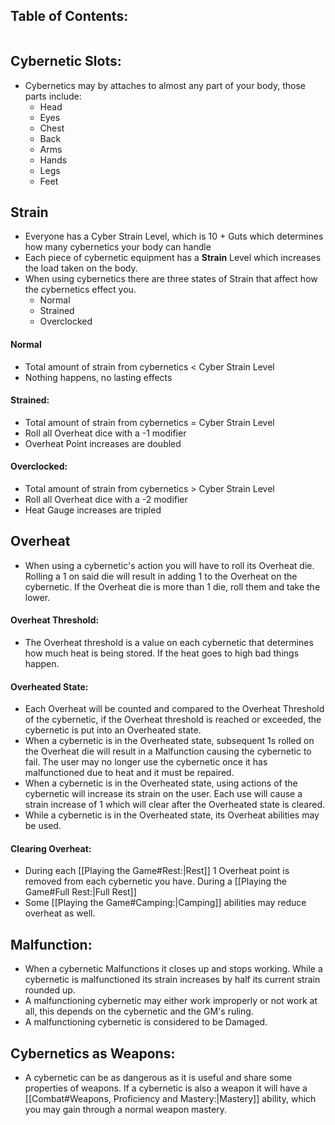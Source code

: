 ## Table of Contents:
```table-of-contents
```
## Cybernetic Slots:
- Cybernetics may by attaches to almost any part of your body, those parts include:
	- Head
	- Eyes
	- Chest
	- Back
	- Arms
	- Hands
	- Legs
	- Feet
## Strain
- Everyone has a Cyber Strain Level, which is 10 + Guts which determines how many cybernetics your body can handle
- Each piece of cybernetic equipment has a **Strain** Level which increases the load taken on the body. 
- When using cybernetics there are three states of Strain that affect how the cybernetics effect you. 
	- Normal
	- Strained
	- Overclocked
#### Normal
- Total amount of strain from cybernetics < Cyber Strain Level
- Nothing happens, no lasting effects
#### Strained:
- Total amount of strain from cybernetics = Cyber Strain Level
- Roll all Overheat dice with a -1 modifier
- Overheat Point increases are doubled
#### Overclocked:
- Total amount of strain from cybernetics > Cyber Strain Level
- Roll all Overheat dice with a -2 modifier
- Heat Gauge increases are tripled
## Overheat
- When using a cybernetic's action you will have to roll its Overheat die. Rolling a 1 on said die will result in adding 1 to the Overheat on the cybernetic. If the Overheat die is more than 1 die, roll them and take the lower.
#### Overheat Threshold:
- The Overheat threshold is a value on each cybernetic that determines how much heat is being stored. If the heat goes to high bad things happen.
#### Overheated State:
- Each Overheat will be counted and compared to the Overheat Threshold of the cybernetic, if the Overheat threshold is reached or exceeded, the cybernetic is put into an Overheated state. 
- When a cybernetic is in the Overheated state, subsequent 1s rolled on the Overheat die will result in a Malfunction causing the cybernetic to fail. The user may no longer use the cybernetic once it has malfunctioned due to heat and it must be repaired.
- When a cybernetic is in the Overheated state, using actions of the cybernetic will increase its strain on the user. Each use will cause a strain increase of 1 which will clear after the Overheated state is cleared.
- While a cybernetic is in the Overheated state, its Overheat abilities may be used.
#### Clearing Overheat:
- During each [[Playing the Game#Rest:|Rest]] 1 Overheat point is removed from each cybernetic you have. During a [[Playing the Game#Full Rest:|Full Rest]]
- Some [[Playing the Game#Camping:|Camping]] abilities may reduce overheat as well. 

## Malfunction:
- When a cybernetic Malfunctions it closes up and stops working. While a cybernetic is malfunctioned its strain increases by half its current strain rounded up. 
- A malfunctioning cybernetic may either work improperly or not work at all, this depends on the cybernetic and the GM's ruling. 
- A malfunctioning cybernetic is considered to be Damaged.
## Cybernetics as Weapons:
- A cybernetic can be as dangerous as it is useful and share some properties of weapons. If a cybernetic is also a weapon it will have a [[Combat#Weapons, Proficiency and Mastery:|Mastery]] ability, which you may gain through a normal weapon mastery.